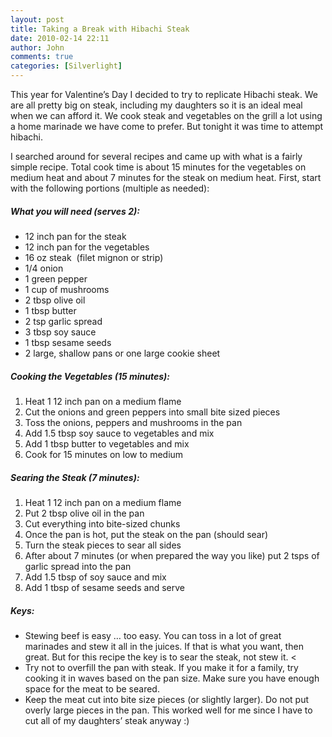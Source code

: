 ```yaml
---
layout: post
title: Taking a Break with Hibachi Steak
date: 2010-02-14 22:11
author: John
comments: true
categories: [Silverlight]
---
```

<p>This year for Valentine&rsquo;s Day I decided to try to replicate Hibachi steak. We are all pretty big on steak, including my daughters so it is an ideal meal when we can afford it. We cook steak and vegetables on the grill a lot using a home marinade we have come to prefer. But tonight it was time to attempt hibachi.</p>
<p>I searched around for several recipes and came up with what is a fairly simple recipe. Total cook time is about 15 minutes for the vegetables on medium heat and about 7 minutes for the steak on medium heat. First, start with the following portions (multiple as needed):</p>
<h5><strong>What you will need (serves 2):</strong></h5>
<ul>
<li>12 inch pan for the steak</li>
<li>12 inch pan for the vegetables</li>
<li>16 oz steak&nbsp; (filet mignon or strip)</li>
<li>1/4 onion</li>
<li>1 green pepper</li>
<li>1 cup of mushrooms</li>
<li>2 tbsp olive oil</li>
<li>1 tbsp butter</li>
<li>2 tsp garlic spread</li>
<li>3 tbsp soy sauce</li>
<li>1 tbsp sesame seeds</li>
<li>2 large, shallow pans or one large cookie sheet</li>
</ul>
<h5><strong>Cooking the Vegetables (15 minutes): </strong></h5>
<ol>
<li>Heat 1 12 inch pan on a medium flame</li>
<li>Cut the onions and green peppers into small bite sized pieces</li>
<li>Toss the onions, peppers and mushrooms in the pan</li>
<li>Add 1.5 tbsp soy sauce to vegetables and mix</li>
<li>Add 1 tbsp butter to vegetables and mix</li>
<li>Cook for 15 minutes on low to medium</li>
</ol>
<h5><strong>Searing the Steak (7 minutes): </strong></h5>
<ol>
<li>Heat 1 12 inch pan on a medium flame</li>
<li>Put 2 tbsp olive oil in the pan</li>
<li>Cut everything into bite-sized chunks</li>
<li>Once the pan is hot, put the steak on the pan (should sear)</li>
<li>Turn the steak pieces to sear all sides</li>
<li>After about 7 minutes (or when prepared the way you like) put 2 tsps of garlic spread into the pan</li>
<li>Add 1.5 tbsp of soy sauce and mix</li>
<li>Add 1 tbsp of sesame seeds and serve</li>
</ol>
<h5><strong>Keys:</strong></h5>
<ul>
<li>Stewing beef is easy &hellip; too easy. You can toss in a lot of great marinades and stew it all in the juices. If that is what you want, then great. But for this recipe the key is to sear the steak, not stew it. &lt;</li>
<li>Try not to overfill the pan with steak. If you make it for a family, try cooking it in waves based on the pan size. Make sure you have enough space for the meat to be seared.</li>
<li>Keep the meat cut into bite size pieces (or slightly larger). Do not put overly large pieces in the pan. This worked well for me since I have to cut all of my daughters&rsquo; steak anyway :)</li>
</ul>


